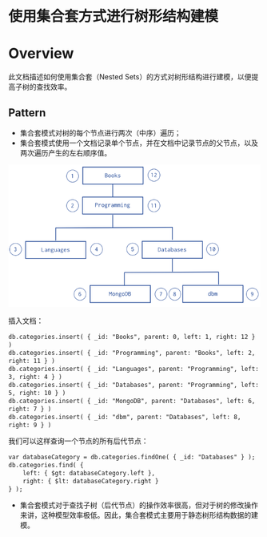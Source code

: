 # 使用集合套方式进行树形结构建模

# Overview

此文档描述如何使用集合套（Nested Sets）的方式对树形结构进行建模，以便提高子树的查找效率。

## Pattern

- 集合套模式对树的每个节点进行两次（中序）遍历；
- 集合套模式使用一个文档记录单个节点，并在文档中记录节点的父节点，以及两次遍历产生的左右顺序值。

![Example of a hierarchical data. The numbers identify the stops at nodes during a roundtrip traversal of a tree.](data-model-example-nested-set.png)


插入文档： 

```
db.categories.insert( { _id: "Books", parent: 0, left: 1, right: 12 } )
db.categories.insert( { _id: "Programming", parent: "Books", left: 2, right: 11 } )
db.categories.insert( { _id: "Languages", parent: "Programming", left: 3, right: 4 } )
db.categories.insert( { _id: "Databases", parent: "Programming", left: 5, right: 10 } )
db.categories.insert( { _id: "MongoDB", parent: "Databases", left: 6, right: 7 } )
db.categories.insert( { _id: "dbm", parent: "Databases", left: 8, right: 9 } )
```

我们可以这样查询一个节点的所有后代节点：

```
var databaseCategory = db.categories.findOne( { _id: "Databases" } );
db.categories.find( {
	left: { $gt: databaseCategory.left }, 
	right: { $lt: databaseCategory.right } 
} );
```

- 集合套模式对于查找子树（后代节点）的操作效率很高，但对于树的修改操作来讲，这种模型效率极低。因此，集合套模式主要用于静态树形结构数据的建模。
